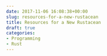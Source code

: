 ```yaml
---
date: 2017-11-06 16:08:38+00:00
slug: resources-for-a-new-rustacean
title: Resources for a New Rustacean
draft: true
categories:
- Programming
- Rust
---
```





